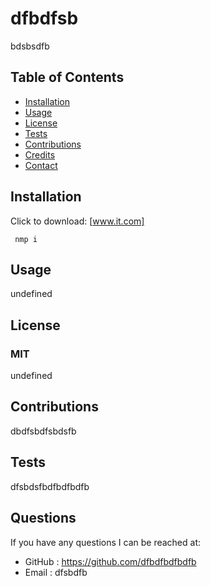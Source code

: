  
# **dfbdfsb**  
  bdsbsdfb
 
## Table of Contents
* [Installation](#installation)
* [Usage](#usage)
* [License](#license)
* [Tests](#Tests)
* [Contributions](#Contributions)
* [Credits](#Credits)
* [Contact](#Contact)


## Installation
Click to download:  [www.it.com]

     nmp i

## Usage
undefined

## License
### MIT
undefined

## Contributions
 dbdfsbdfsbdsfb

## Tests
  dfsbdsfbdfbdfbdfb

## Questions
  If you have any questions I can be reached at:
  * GitHub : https://github.com/dfbdfbdfbdfb
  * Email : dfsbdfb



